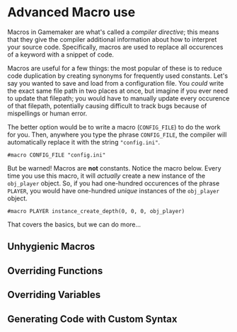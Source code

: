 # Advanced Macro use

Macros in Gamemaker are what's called a *compiler directive*; this means that they give the compiler additional information about how to interpret your source code. Specifically, macros are used to replace all occurences of a keyword with a snippet of code.

Macros are useful for a few things: the most popular of these is to reduce code duplication by creating synonyms for frequently used constants. Let's say you wanted to save and load from a configuration file. You *could* write the exact same file path in two places at once, but imagine if you ever need to update that filepath; you would have to manually update every occurence of that filepath, potentially causing difficult to track bugs because of mispellings or human error.

The better option would be to write a macro (`CONFIG_FILE`) to do the work for you. Then, anywhere you type the phrase `CONFIG_FILE`, the compiler will automatically replace it with the string `"config.ini"`.

```gml
#macro CONFIG_FILE "config.ini"
```

But be warned! Macros are **not** constants. Notice the macro below. Every time you use this macro, it will *actually* create a new instance of the `obj_player` object. So, if you had one-hundred occurences of the phrase `PLAYER`, you would have one-hundred *unique* instances of the `obj_player` object.

```gml
#macro PLAYER instance_create_depth(0, 0, 0, obj_player)
```

That covers the basics, but we can do more...

## Unhygienic Macros

## Overriding Functions

## Overriding Variables

## Generating Code with Custom Syntax